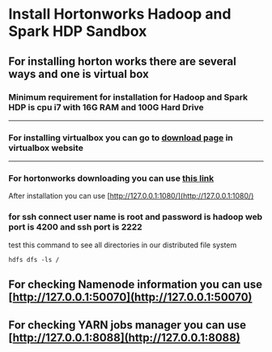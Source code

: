 # Install Hortonworks Hadoop and Spark HDP Sandbox

## For installing horton works there are several ways and one is virtual box

### Minimum requirement for installation for Hadoop and Spark HDP is cpu i7 with 16G RAM and 100G Hard Drive

---
### For installing virtualbox you can go to [download page](https://www.virtualbox.org/wiki/Downloads) in virtualbox website
---

### For hortonworks downloading you can use [this link](https://www.cloudera.com/downloads/hortonworks-sandbox.html)

After installation you can use [http://127.0.0.1:1080/](http://127.0.0.1:1080/)

### for ssh connect user name is root and password is hadoop web port is 4200 and ssh port is 2222

test  this command to see all directories in our distributed file system
```
hdfs dfs -ls /
```

## For checking Namenode information you can use [http://127.0.0.1:50070](http://127.0.0.1:50070)



## For checking YARN jobs manager you can use [http://127.0.0.1:8088](http://127.0.0.1:8088)



